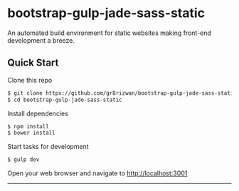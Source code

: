 # bootstrap-gulp-jade-sass-static

An automated build environment for static websites making front-end development a breeze.

## Quick Start

Clone this repo
```bash
$ git clone https://github.com/gr8rizwan/bootstrap-gulp-jade-sass-static.git
$ cd bootstrap-gulp-jade-sass-static
```

Install dependencies
```bash
$ npm install
$ bower install
```

Start tasks for development
```bash
$ gulp dev
```

Open your web browser and navigate to [http://localhost:3001](http://localhost:3001)

---